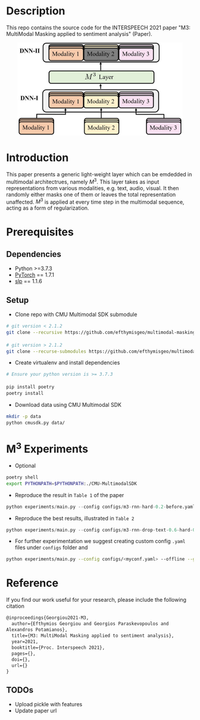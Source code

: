 # Description
<!-- <p align="center">
    <img src="https://github.com/georgepar/slp/actions/workflows/ci.yml/badge.svg" />
    <img src="https://github.com/georgepar/slp/actions/workflows/docs.yml/badge.svg" />
    <a href="https://codeclimate.com/github/georgepar/slp/maintainability" alt="Maintainability">
        <img src="https://api.codeclimate.com/v1/badges/d3ad9729ad30aa158737/maintainability" /></a>
    <a href="https://choosealicense.com/licenses/mit/" alt="License: MIT">
        <img src="https://img.shields.io/badge/license-MIT-green.svg" /></a>
    <a href="https://img.shields.io/pypi/pyversions/slp">
        <img alt="Python Version" src="https://img.shields.io/pypi/pyversions/slp" /></a>
    <a href="https://black.readthedocs.io/en/stable/" alt="Code Style: Black">
        <img src="https://img.shields.io/badge/code%20style-black-000000.svg" /></a>
</p>

* **Repo:** [https://github.com/georgepar/slp](https://github.com/georgepar/slp)
* **Documentation:** [https://georgepar.github.io/slp/latest/](https://georgepar.github.io/slp/latest/)


slp is a framework for fast and reproducible development of multimodal models, with emphasis on
NLP models.

It started as a collection of scripts and code I wrote / collected during my PhD and it evolves
accordingly.

As such, the framework is opinionated and it follows a convention over configuration approach. -->

This repo contains the source code for the INTERSPEECH 2021 paper "M3: MultiModal Masking applied to sentiment analysis" (Paper).

<p align="center">
  <img src="./m3.jpg" height="250">
</p>

<!-- This is currently in alpha release under active development, so things may break and new features will be added. -->

# Introduction
This paper presents a generic light-weight layer which can be emdedded in multimodal architectrues, namely $M^3$. This layer takes as input representations from various modalities, e.g. text, audio, visual. It then randomly either masks one of them or leaves the total representation unaffected. $M^3$ is applied at every time step in the multimodal sequence, acting as a form of regularization.


<!-- - [Pytorch Lightning](https://pytorch-lightning.readthedocs.io/en/stable/)
- [huggingface/transformers](https://huggingface.co/transformers/)
- [Wandb](https://wandb.ai/) -->

# Prerequisites
## Dependencies
 - Python >=3.7.3
 - [PyTorch](https://pytorch.org/) == 1.7.1
 - [slp](https://github.com/georgepar/slp) == 1.1.6

## Setup

- Clone repo with CMU Multimodal SDK submodule

```bash
# git version < 2.1.2
git clone --recursive https://github.com/efthymisgeo/multimodal-masking.git

# git version > 2.1.2
git clone --recurse-submodules https://github.com/efthymisgeo/multimodal-masking.git
```

- Create virtualenv and install dependencies

```bash
# Ensure your python version is >= 3.7.3

pip install poetry
poetry install
```

- Download data using CMU Multimodal SDK

```bash
mkdir -p data
python cmusdk.py data/
```


# M<sup>3</sup> Experiments

- Optional
```bash
poetry shell
export PYTHONPATH=$PYTHONPATH:./CMU-MultimodalSDK
```
- Reproduce the result in `Table 1` of the paper

```python
python experiments/main.py --config configs/m3-rnn-hard-0.2-before.yaml --m3_sequential --m3_masking --use-mmdrop-before --gpus 1 --offline
```

- Reproduce the best results, illustrated in `Table 2`

```python
python experiments/main.py --config configs/m3-rnn-drop-text-0.6-hard-0.2-before.yaml --m3_sequential --m3_masking --use-mmdrop-before --gpus 1 --offline
```
- For further experimentation we suggest creating custom config `.yaml` files under `configs` folder and

```bash
python experiments/main.py --config configs/<myconf.yaml> --offline --gpus 1
```



# Reference

If you find our work useful for your research, please include the following citation

```
@inproceedings{Georgiou2021-M3,
  author={Efthymios Georgiou and Georgios Paraskevopoulos and Alexandros Potamianos},
  title={M3: MultiModal Masking applied to sentiment analysis},
  year=2021,
  booktitle={Proc. Interspeech 2021},
  pages={},
  doi={},
  url={}
}
```


## TODOs

* Upload pickle with features
* Update paper url